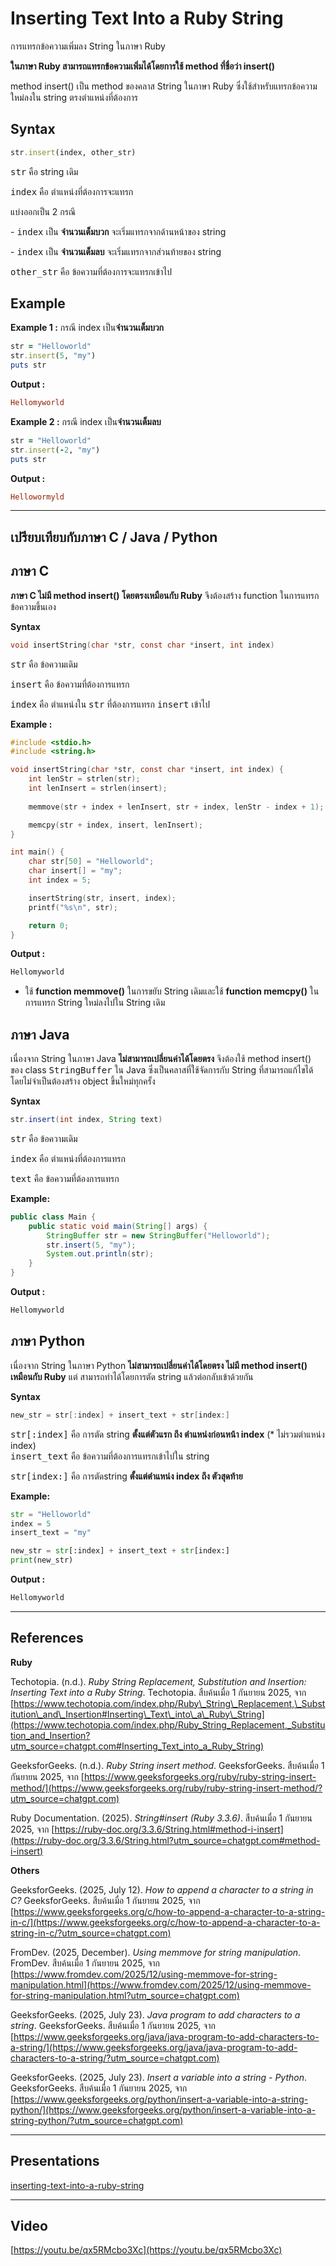 # Inserting Text Into a Ruby String
การแทรกข้อความเพิ่มลง String ในภาษา Ruby

**ในภาษา Ruby สามารถแทรกข้อความเพิ่มได้โดยการใช้ method ที่ชื่อว่า insert()**

method insert() เป็น method ของคลาส String ในภาษา Ruby ซึ่งใช้สำหรับแทรกข้อความใหม่ลงใน string ตรงตำแหน่งที่ต้องการ

## Syntax

```ruby
str.insert(index, other_str) 
```

<kbd>str</kbd> คือ string เดิม

<kbd>index</kbd> คือ ตำแหน่งที่ต้องการจะแทรก

แบ่งออกเป็น 2 กรณี

\- <kbd>index</kbd> เป็น **จำนวนเต็มบวก** จะเริ่มแทรกจากด้านหน้าของ string

\- <kbd>index</kbd> เป็น **จำนวนเต็มลบ** จะเริ่มแทรกจากส่วนท้ายของ string

<kbd>other\_str</kbd> คือ ข้อความที่ต้องการจะแทรกเข้าไป

## Example

**Example 1 :** กรณี index เป็น**จำนวนเต็มบวก**

```ruby
str = "Helloworld" 
str.insert(5, "my")
puts str 
```

**Output :**

```ruby
Hellomyworld 
```

**Example 2 :** กรณี index เป็น**จำนวนเต็มลบ**

```ruby
str = "Helloworld" 
str.insert(-2, "my")
puts str 
```

**Output :**

```ruby
Hellowormyld  
```

***

## เปรียบเทียบกับภาษา C / Java / Python

## ภาษา C

**ภาษา C ไม่มี method insert() โดยตรงเหมือนกับ Ruby** จึงต้องสร้าง function ในการแทรกข้อความขึ้นเอง

**Syntax**

```c
void insertString(char *str, const char *insert, int index)
```

<kbd>str</kbd> คือ ข้อความเดิม

<kbd>insert</kbd> คือ ข้อความที่ต้องการแทรก

<kbd>index</kbd> คือ ตำแหน่งใน <kbd>str</kbd> ที่ต้องการแทรก <kbd>insert</kbd> เข้าไป

**Example :**

```c
#include <stdio.h>
#include <string.h>

void insertString(char *str, const char *insert, int index) {
    int lenStr = strlen(str);
    int lenInsert = strlen(insert);
    
    memmove(str + index + lenInsert, str + index, lenStr - index + 1);

    memcpy(str + index, insert, lenInsert);
}

int main() {
    char str[50] = "Helloworld";
    char insert[] = "my";
    int index = 5;

    insertString(str, insert, index);
    printf("%s\n", str);

    return 0;
}

```

**Output :**

```c
Hellomyworld
```

* ใช้ **function memmove()** ในการขยับ String เดิมและใช้ **function memcpy()** ในการแทรก String ใหม่ลงไปใน String เดิม


## ภาษา Java

เนื่องจาก String ในภาษา Java **ไม่สามารถเปลี่ยนค่าได้โดยตรง** จึงต้องใช้ method insert() ของ class <kbd>StringBuffer</kbd> ใน Java ซึ่งเป็นคลาสที่ใช้จัดการกับ String ที่สามารถแก้ไขได้โดยไม่จำเป็นต้องสร้าง object ขึ้นใหม่ทุกครั้ง

**Syntax**

```java
str.insert(int index, String text)
```

<kbd>str</kbd> คือ ข้อความเดิม

<kbd>index</kbd> คือ ตำแหน่งที่ต้องการแทรก

<kbd>text</kbd> คือ ข้อความที่ต้องการแทรก

**Example:**

```java
public class Main {
    public static void main(String[] args) {
        StringBuffer str = new StringBuffer("Helloworld");
        str.insert(5, "my");
        System.out.println(str);
    }
}
```

**Output :**

```java
Hellomyworld 
```

## ภาษา Python

เนื่องจาก String ในภาษา Python **ไม่สามารถเปลี่ยนค่าได้โดยตรง ไม่มี method insert() เหมือนกับ Ruby** แต่ สามารถทำได้โดยการตัด string แล้วต่อกลับเข้าด้วยกัน

**Syntax**

```java
new_str = str[:index] + insert_text + str[index:]
```

<kbd>str\[:index]</kbd> คือ การตัด string **ตั้งแต่ตัวแรก ถึง ตำแหน่งก่อนหน้า index** (\* ไม่รวมตำแหน่ง index)\
<kbd>insert\_text</kbd> คือ ข้อความที่ต้องการแทรกเข้าไปใน string

<kbd>str\[index:]</kbd> คือ การตัดstring **ตั้งแต่ตำแหน่ง index ถึง ตัวสุดท้าย**

**Example:**

```python
str = "Helloworld"
index = 5
insert_text = "my"

new_str = str[:index] + insert_text + str[index:]
print(new_str) 
```

**Output :**

```python
Hellomyworld 
```

***

## References

**Ruby**

Techotopia. (n.d.). _Ruby String Replacement, Substitution and Insertion: Inserting Text into a Ruby String_. Techotopia. สืบค้นเมื่อ 1 กันยายน 2025, จาก [https://www.techotopia.com/index.php/Ruby\_String\_Replacement,\_Substitution\_and\_Insertion#Inserting\_Text\_into\_a\_Ruby\_String](https://www.techotopia.com/index.php/Ruby_String_Replacement,_Substitution_and_Insertion?utm_source=chatgpt.com#Inserting_Text_into_a_Ruby_String)

GeeksforGeeks. (n.d.). _Ruby String insert method_. GeeksforGeeks. สืบค้นเมื่อ 1 กันยายน 2025, จาก [https://www.geeksforgeeks.org/ruby/ruby-string-insert-method/](https://www.geeksforgeeks.org/ruby/ruby-string-insert-method/?utm_source=chatgpt.com)

Ruby Documentation. (2025). _String#insert (Ruby 3.3.6)_. สืบค้นเมื่อ 1 กันยายน 2025, จาก [https://ruby-doc.org/3.3.6/String.html#method-i-insert](https://ruby-doc.org/3.3.6/String.html?utm_source=chatgpt.com#method-i-insert)

**Others**

GeeksforGeeks. (2025, July 12). _How to append a character to a string in C?_ GeeksforGeeks. สืบค้นเมื่อ 1 กันยายน 2025, จาก [https://www.geeksforgeeks.org/c/how-to-append-a-character-to-a-string-in-c/](https://www.geeksforgeeks.org/c/how-to-append-a-character-to-a-string-in-c/?utm_source=chatgpt.com)

FromDev. (2025, December). _Using memmove for string manipulation_. FromDev. สืบค้นเมื่อ 1 กันยายน 2025, จาก [https://www.fromdev.com/2025/12/using-memmove-for-string-manipulation.html](https://www.fromdev.com/2025/12/using-memmove-for-string-manipulation.html?utm_source=chatgpt.com)

GeeksforGeeks. (2025, July 23). _Java program to add characters to a string_. GeeksforGeeks. สืบค้นเมื่อ 1 กันยายน 2025, จาก [https://www.geeksforgeeks.org/java/java-program-to-add-characters-to-a-string/](https://www.geeksforgeeks.org/java/java-program-to-add-characters-to-a-string/?utm_source=chatgpt.com)

GeeksforGeeks. (2025, July 23). _Insert a variable into a string - Python_. GeeksforGeeks. สืบค้นเมื่อ 1 กันยายน 2025, จาก [https://www.geeksforgeeks.org/python/insert-a-variable-into-a-string-python/](https://www.geeksforgeeks.org/python/insert-a-variable-into-a-string-python/?utm_source=chatgpt.com)

***
## Presentations


[inserting-text-into-a-ruby-string](https://docs.google.com/presentation/d/1DY5siqHeZF-AFTbB6o60rhAtFYePgG4nB9RKn8YCgyE/edit?usp=sharing)


***

## Video

[https://youtu.be/qx5RMcbo3Xc](https://youtu.be/qx5RMcbo3Xc)


